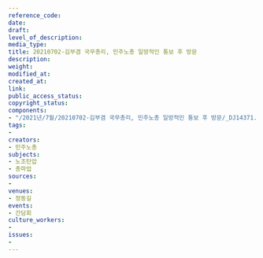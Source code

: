 ```yaml
---
reference_code: 
date: 
draft: 
level_of_description: 
media_type: 
title: 20210702-김부겸 국무총리, 민주노총 일방적인 통보 후 방문
description: 
weight: 
modified_at: 
created_at: 
link: 
public_access_status: 
copyright_status: 
components:
- "/2021년/7월/20210702-김부겸 국무총리, 민주노총 일방적인 통보 후 방문/_DJ14371.jpg"
tags:
- 
creators:
- 민주노총
subjects:
- 노조탄압
- 총파업
sources:
- 
venues:
- 정동길
events:
- 간담회
culture_workers:
- 
issues:
- 
---
```

